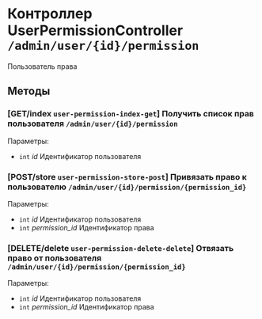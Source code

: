 # Контроллер UserPermissionController `/admin/user/{id}/permission`

Пользователь права

## Методы

### [GET/index `user-permission-index-get`] Получить список прав пользователя `/admin/user/{id}/permission`

Параметры: 

- `int` *id* Идентификатор пользователя

### [POST/store `user-permission-store-post`] Привязать право к пользователю `/admin/user/{id}/permission/{permission_id}`

Параметры: 

- `int` *id* Идентификатор пользователя
- `int` *permission_id* Идентификатор права

### [DELETE/delete `user-permission-delete-delete`] Отвязать право от пользователя `/admin/user/{id}/permission/{permission_id}`

Параметры: 

- `int` *id* Идентификатор пользователя
- `int` *permission_id* Идентификатор права
